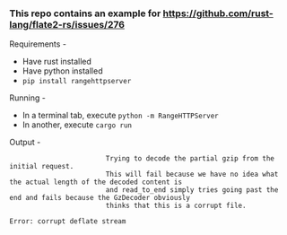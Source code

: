### This repo contains an example for https://github.com/rust-lang/flate2-rs/issues/276

Requirements -
- Have rust installed
- Have python installed
- `pip install rangehttpserver`

Running -

- In a terminal tab, execute `python -m RangeHTTPServer`
- In another, execute `cargo run`

Output -

```
                        Trying to decode the partial gzip from the initial request.
                        This will fail because we have no idea what the actual length of the decoded content is
                        and read_to_end simply tries going past the end and fails because the GzDecoder obviously
                        thinks that this is a corrupt file.

Error: corrupt deflate stream
```
